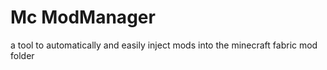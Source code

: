 # Mc ModManager
 a tool to automatically and easily inject mods into the minecraft fabric mod folder
